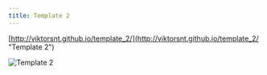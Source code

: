 ```yaml
---
title: Template 2
---
```


[http://viktorsnt.github.io/template_2/](http://viktorsnt.github.io/template_2/ "Template 2")

![Template 2](images/portfolio/web/proj-3/a-killer-title.png)